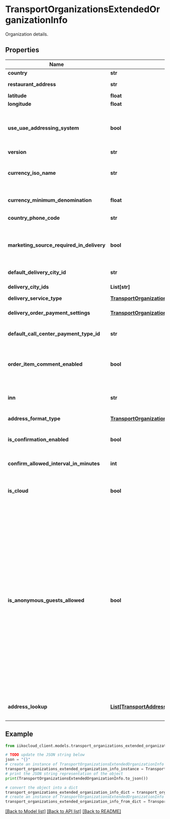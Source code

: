 # TransportOrganizationsExtendedOrganizationInfo

Organization details.

## Properties

Name | Type | Description | Notes
------------ | ------------- | ------------- | -------------
**country** | **str** | Country. | 
**restaurant_address** | **str** | Restaurant address. | 
**latitude** | **float** | Latitude. | 
**longitude** | **float** | Longitude. | 
**use_uae_addressing_system** | **bool** | Regional setting \&quot;Use the UAE Addressing System\&quot;. | 
**version** | **str** | RMS version. | 
**currency_iso_name** | **str** | ISO currency code (for example: RUB, USD, EUR). | 
**currency_minimum_denomination** | **float** | Value rounding of position. | 
**country_phone_code** | **str** | Country dialing code. | 
**marketing_source_required_in_delivery** | **bool** | Require mandatory marketing source input when creating a delivery. | 
**default_delivery_city_id** | **str** | Default delivery city. | 
**delivery_city_ids** | **List[str]** | Delivery cities. | 
**delivery_service_type** | [**TransportOrganizationsDeliverySettingsServiceType**](TransportOrganizationsDeliverySettingsServiceType.md) | Delivery type. | 
**delivery_order_payment_settings** | [**TransportOrganizationsDeliveryOrderPaymentSettings**](TransportOrganizationsDeliveryOrderPaymentSettings.md) | Delivery order payment settings. | [optional] 
**default_call_center_payment_type_id** | **str** | Default payment type for CallCenter. | 
**order_item_comment_enabled** | **bool** | Allow text comments for order items (in all restaurant sections). | 
**inn** | **str** | Restaurant&#x60;s INN (Taxpayer Identification Number). | 
**address_format_type** | [**TransportOrganizationsAddressFormatType**](TransportOrganizationsAddressFormatType.md) | Address format type. | 
**is_confirmation_enabled** | **bool** | Determines whether to use delivery confirmation. | 
**confirm_allowed_interval_in_minutes** | **int** | Confirm orders time interval. | 
**is_cloud** | **bool** | Determines whether organization is hosted in iikoCloud. | 
**is_anonymous_guests_allowed** | **bool** | If the store allows orders for anonymous guests, then it is not necessary to transfer  information about the guest as part of the delivery order. You can only transfer  the phone number and optionally name of the guest, which will not be stored in the guest base  and will only be used for the delivery of a current delivery order. | [optional] 
**address_lookup** | [**List[TransportAddressHintsAddressHintsServiceType]**](TransportAddressHintsAddressHintsServiceType.md) | Available address lookup services. | 

## Example

```python
from iikocloud_client.models.transport_organizations_extended_organization_info import TransportOrganizationsExtendedOrganizationInfo

# TODO update the JSON string below
json = "{}"
# create an instance of TransportOrganizationsExtendedOrganizationInfo from a JSON string
transport_organizations_extended_organization_info_instance = TransportOrganizationsExtendedOrganizationInfo.from_json(json)
# print the JSON string representation of the object
print(TransportOrganizationsExtendedOrganizationInfo.to_json())

# convert the object into a dict
transport_organizations_extended_organization_info_dict = transport_organizations_extended_organization_info_instance.to_dict()
# create an instance of TransportOrganizationsExtendedOrganizationInfo from a dict
transport_organizations_extended_organization_info_from_dict = TransportOrganizationsExtendedOrganizationInfo.from_dict(transport_organizations_extended_organization_info_dict)
```
[[Back to Model list]](../README.md#documentation-for-models) [[Back to API list]](../README.md#documentation-for-api-endpoints) [[Back to README]](../README.md)


